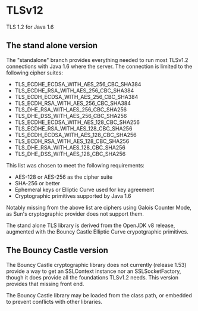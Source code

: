 # TLSv12
TLS 1.2 for Java 1.6

## The stand alone version

The "standalone" branch provides everything needed to run most TLSv1.2 connections with Java 1.6 where the server. The connection is limited to the following cipher suites:

+ TLS_ECDHE_ECDSA_WITH_AES_256_CBC_SHA384
+ TLS_ECDHE_RSA_WITH_AES_256_CBC_SHA384
+ TLS_ECDH_ECDSA_WITH_AES_256_CBC_SHA384
+ TLS_ECDH_RSA_WITH_AES_256_CBC_SHA384
+ TLS_DHE_RSA_WITH_AES_256_CBC_SHA256
+ TLS_DHE_DSS_WITH_AES_256_CBC_SHA256
+ TLS_ECDHE_ECDSA_WITH_AES_128_CBC_SHA256
+ TLS_ECDHE_RSA_WITH_AES_128_CBC_SHA256
+ TLS_ECDH_ECDSA_WITH_AES_128_CBC_SHA256
+ TLS_ECDH_RSA_WITH_AES_128_CBC_SHA256
+ TLS_DHE_RSA_WITH_AES_128_CBC_SHA256
+ TLS_DHE_DSS_WITH_AES_128_CBC_SHA256

This list was chosen to meet the following requirements:

+ AES-128 or AES-256 as the cipher suite
+ SHA-256 or better
+ Ephemeral keys or Elliptic Curve used for key agreement
+ Cryptographic primitives supported by Java 1.6

Notably missing from the above list are ciphers using Galois Counter Mode, as Sun's cryptographic provider does not support them.

The stand alone TLS library is derived from the OpenJDK v8 release, augmented with the Bouncy Castle Elliptic Curve crypotgraphic primitives.

## The Bouncy Castle version

The Bouncy Castle cryptographic library does not currently (release 1.53) provide a way to get an SSLContext instance nor an SSLSocketFactory, though it does provide all the foundations TLSv1.2 needs. This version provides that missing front end. 

The Bouncy Castle library may be loaded from the class path, or embedded to prevent conflicts with other libraries.

